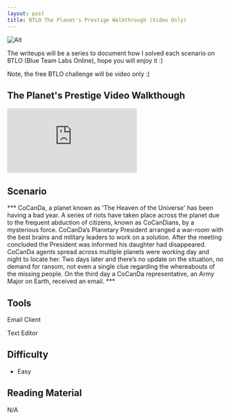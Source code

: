 ```yaml
---
layout: post
title: BTLO The Planet's Prestige Walkthrough (Video Only)
---
```

![Alt](https://bohansec.com/assets/planet/cover.jpg "Security Blue Team")

The writeups will be a series to document how I solved each scenario on BTLO (Blue Team Labs Online), hope you will enjoy it :)

Note, the free BTLO challenge will be video only :)

## The Planet's Prestige Video Walkthough 

<div class="youtube-wrapper">
    <iframe 
            src="https://www.youtube.com/embed/Yfm7eyhvTPo"
            frameborder="0"
            allow="autoplay; encrypted-media"
            allowfullscreen></iframe>
</div>

## Scenario

*** CoCanDa, a planet known as 'The Heaven of the Universe' has been having a bad year. A series of riots have taken place across the planet due to the frequent abduction of citizens, known as CoCanDians, by a mysterious force. CoCanDa’s Planetary President arranged a war-room with the best brains and military leaders to work on a solution. After the meeting concluded the President was informed his daughter had disappeared. CoCanDa agents spread across multiple planets were working day and night to locate her. Two days later and there’s no update on the situation, no demand for ransom, not even a single clue regarding the whereabouts of the missing people. On the third day a CoCanDa representative, an Army Major on Earth, received an email.  ***

## Tools

Email Client 

Text Editor 

## Difficulty
- Easy  

## Reading Material
N/A